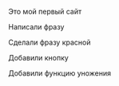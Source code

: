 Это мой первый сайт

Написали фразу

Сделали фразу красной

Добавили кнопку 

Добавили функцию уножения